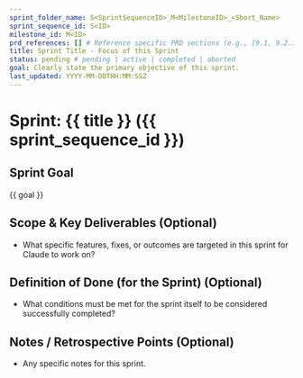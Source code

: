 ```yaml
---
sprint_folder_name: S<SprintSequenceID>_M<MilestoneID>_<Short_Name>
sprint_sequence_id: S<ID>
milestone_id: M<ID>
prd_references: [] # Reference specific PRD sections (e.g., [9.1, 9.2.1])
title: Sprint Title - Focus of this Sprint
status: pending # pending | active | completed | aborted
goal: Clearly state the primary objective of this sprint.
last_updated: YYYY-MM-DDTHH:MM:SSZ
---
```


# Sprint: {{ title }} ({{ sprint_sequence_id }})

## Sprint Goal

{{ goal }}

## Scope & Key Deliverables (Optional)

- What specific features, fixes, or outcomes are targeted in this sprint for Claude to work on?

## Definition of Done (for the Sprint) (Optional)

- What conditions must be met for the sprint itself to be considered successfully completed?

## Notes / Retrospective Points (Optional)

- Any specific notes for this sprint.
